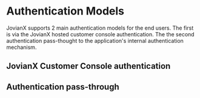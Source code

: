 # Authentication Models

JovianX supports 2 main authentication models for the end users. The first is via the JovianX hosted customer console authentication. The the second authentication pass-thought to the application's internal authentication mechanism. 

## JovianX Customer Console authentication

## Authentication pass-through



